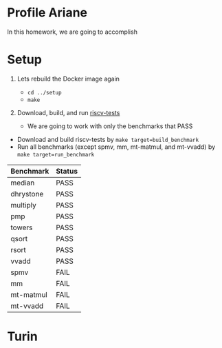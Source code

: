 # Profile Ariane

In this homework, we are going to accomplish


# Setup

1. Lets rebuild the Docker image again
    * `cd ../setup`
	* `make`
	
2. Download, build, and run [riscv-tests](https://github.com/riscv/riscv-tests)
    * We are going to work with only the benchmarks that PASS

* Download and build riscv-tests by `make target=build_benchmark`
* Run all benchmarks (except spmv, mm, mt-matmul, and mt-vvadd) by `make target=run_benchmark`

| Benchmark     | Status  |
| ------------- | ------- |
| median        | PASS    |
| dhrystone     | PASS    |
| multiply      | PASS    |
| pmp           | PASS    |
| towers        | PASS    |
| qsort         | PASS    |
| rsort         | PASS    |
| vvadd         | PASS    |
| spmv          | FAIL    |
| mm            | FAIL    |
| mt-matmul     | FAIL    |
| mt-vvadd      | FAIL    |

# Turin